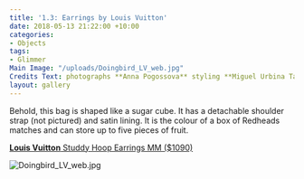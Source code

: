 ```yaml
---
title: '1.3: Earrings by Louis Vuitton'
date: 2018-05-13 21:22:00 +10:00
categories:
- Objects
tags:
- Glimmer
Main Image: "/uploads/Doingbird_LV_web.jpg"
Credits Text: photographs **Anna Pogossova** styling **Miguel Urbina Tan**
layout: gallery
---
```


Behold, this bag is shaped like a sugar cube. It has a detachable  shoulder strap (not pictured) and satin lining. It is the colour of a box of Redheads matches and can store up to five pieces of fruit.

**[Louis Vuitton](louisvuitton.com)**[ Studdy Hoop Earrings MM ($1090)](louisvuitton.com)

![Doingbird_LV_web.jpg](/uploads/Doingbird_LV_web.jpg)